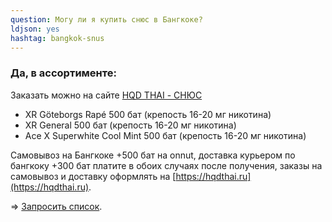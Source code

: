 ```yaml
---
question: Могу ли я купить снюс в Бангкоке?
ldjson: yes 
hashtag: bangkok-snus
---
```


### Да, в ассортименте:

Заказать можно на сайте [HQD THAI - СНЮС](https://hqdthai.ru/snyus/)


* XR Göteborgs Rapé 500 бат (крепость 16-20 мг никотина)
* XR General 500 бат (крепость 16-20 мг никотина)
* Ace X Superwhite Cool Mint 500 бат (крепость 16-20 мг никотина)

Самовывоз на Бангкоке +500 бат на onnut, доставка  курьером по бангкоку +300 бат платите в обоих случаях после получения, заказы на самовывоз и доставку  оформлять на [https://hqdthai.ru](https://hqdthai.ru).

=> [Запросить список](https://t.me/kolesnikov1988).
